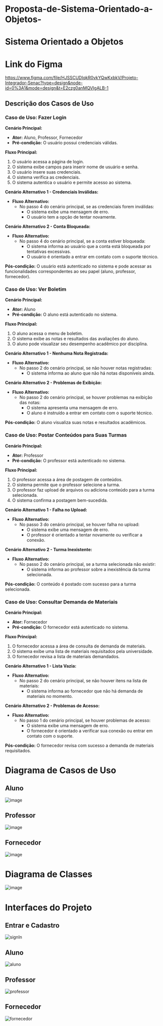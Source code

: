 # Proposta-de-Sistema-Orientado-a-Objetos-

# Sistema Orientado a Objetos

# Link do Figma
https://www.figma.com/file/HJSSCUDIqkR0vkYQwKxbkV/Projeto-Integrador-Senac?type=design&node-id=0%3A1&mode=design&t=E2czg0anMQVIgALB-1

## Descrição dos Casos de Uso

### Caso de Uso: Fazer Login
**Cenário Principal:**
- **Ator:** Aluno, Professor, Fornecedor
- **Pré-condição:** O usuário possui credenciais válidas.
  
**Fluxo Principal:**
1. O usuário acessa a página de login.
2. O sistema exibe campos para inserir nome de usuário e senha.
3. O usuário insere suas credenciais.
4. O sistema verifica as credenciais.
5. O sistema autentica o usuário e permite acesso ao sistema.

**Cenário Alternativo 1 - Credenciais Inválidas:**
- **Fluxo Alternativo:**
  - No passo 4 do cenário principal, se as credenciais forem inválidas:
    - O sistema exibe uma mensagem de erro.
    - O usuário tem a opção de tentar novamente.

**Cenário Alternativo 2 - Conta Bloqueada:**
- **Fluxo Alternativo:**
  - No passo 4 do cenário principal, se a conta estiver bloqueada:
    - O sistema informa ao usuário que a conta está bloqueada por tentativas excessivas.
    - O usuário é orientado a entrar em contato com o suporte técnico.

**Pós-condição:** O usuário está autenticado no sistema e pode acessar as funcionalidades correspondentes ao seu papel (aluno, professor, fornecedor).

### Caso de Uso: Ver Boletim
**Cenário Principal:**
- **Ator:** Aluno
- **Pré-condição:** O aluno está autenticado no sistema.

**Fluxo Principal:**
1. O aluno acessa o menu de boletim.
2. O sistema exibe as notas e resultados das avaliações do aluno.
3. O aluno pode visualizar seu desempenho acadêmico por disciplina.

**Cenário Alternativo 1 - Nenhuma Nota Registrada:**
- **Fluxo Alternativo:**
  - No passo 2 do cenário principal, se não houver notas registradas:
    - O sistema informa ao aluno que não há notas disponíveis ainda.

**Cenário Alternativo 2 - Problemas de Exibição:**
- **Fluxo Alternativo:**
  - No passo 2 do cenário principal, se houver problemas na exibição das notas:
    - O sistema apresenta uma mensagem de erro.
    - O aluno é instruído a entrar em contato com o suporte técnico.

**Pós-condição:** O aluno visualiza suas notas e resultados acadêmicos.

### Caso de Uso: Postar Conteúdos para Suas Turmas
**Cenário Principal:**
- **Ator:** Professor
- **Pré-condição:** O professor está autenticado no sistema.

**Fluxo Principal:**
1. O professor acessa a área de postagem de conteúdos.
2. O sistema permite que o professor selecione a turma.
3. O professor faz upload de arquivos ou adiciona conteúdo para a turma selecionada.
4. O sistema confirma a postagem bem-sucedida.

**Cenário Alternativo 1 - Falha no Upload:**
- **Fluxo Alternativo:**
  - No passo 3 do cenário principal, se houver falha no upload:
    - O sistema exibe uma mensagem de erro.
    - O professor é orientado a tentar novamente ou verificar a conexão.

**Cenário Alternativo 2 - Turma Inexistente:**
- **Fluxo Alternativo:**
  - No passo 2 do cenário principal, se a turma selecionada não existir:
    - O sistema informa ao professor sobre a inexistência da turma selecionada.

**Pós-condição:** O conteúdo é postado com sucesso para a turma selecionada.

### Caso de Uso: Consultar Demanda de Materiais
**Cenário Principal:**
- **Ator:** Fornecedor
- **Pré-condição:** O fornecedor está autenticado no sistema.

**Fluxo Principal:**
1. O fornecedor acessa a área de consulta de demanda de materiais.
2. O sistema exibe uma lista de materiais requisitados pela universidade.
3. O fornecedor revisa a lista de materiais demandados.

**Cenário Alternativo 1 - Lista Vazia:**
- **Fluxo Alternativo:**
  - No passo 2 do cenário principal, se não houver itens na lista de materiais:
    - O sistema informa ao fornecedor que não há demanda de materiais no momento.

**Cenário Alternativo 2 - Problemas de Acesso:**
- **Fluxo Alternativo:**
  - No passo 1 do cenário principal, se houver problemas de acesso:
    - O sistema exibe uma mensagem de erro.
    - O fornecedor é orientado a verificar sua conexão ou entrar em contato com o suporte.

**Pós-condição:** O fornecedor revisa com sucesso a demanda de materiais requisitados.

# Diagrama de Casos de Uso
## Aluno
![image](https://github.com/NickBritoDev/Proposta-de-Sistema-Orientado-a-Objetos-/assets/122695407/f5435f45-ee1d-49c7-a625-480e6ecd1102)
## Professor
![image](https://github.com/NickBritoDev/Proposta-de-Sistema-Orientado-a-Objetos-/assets/122695407/531bfe1f-61dc-4a6b-a19a-89bf26182654)
## Fornecedor
![image](https://github.com/NickBritoDev/Proposta-de-Sistema-Orientado-a-Objetos-/assets/122695407/f56cef32-be71-4ba4-b9d1-74ccd7b62a8b)

# Diagrama de Classes
![image](https://github.com/NickBritoDev/Proposta-de-Sistema-Orientado-a-Objetos-/assets/122695407/555e3a00-19b6-49f9-86a3-6bed78212d07)

# Interfaces do Projeto
## Entrar e Cadastro
![signIn](https://github.com/NickBritoDev/Proposta-de-Sistema-Orientado-a-Objetos-/assets/122695407/efdddbf0-ebf0-4244-a8ec-2b3fe614f6c1)
## Aluno
![aluno](https://github.com/NickBritoDev/Proposta-de-Sistema-Orientado-a-Objetos-/assets/122695407/03fb0b29-b897-4867-b7b8-5a85fa811b83)
## Professor
![professor](https://github.com/NickBritoDev/Proposta-de-Sistema-Orientado-a-Objetos-/assets/122695407/21d00d86-cf21-4b5d-912f-0d7a5eac922f)
## Fornecedor
![fornecedor](https://github.com/NickBritoDev/Proposta-de-Sistema-Orientado-a-Objetos-/assets/122695407/16cacad2-89b4-437b-b42a-5f62efde05b2)
